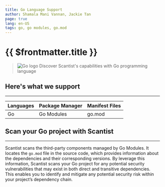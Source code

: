 ```yaml
---
title: Go Language Support
author: Shamala Mani Vannan, Jackie Tan
page: true
lang: en-US
tags: go, go modules, go.mod
---
```

<ClientOnly>

# {{ $frontmatter.title }}

>![Go logo](/images/Language-and-File-Support/Go.png) Discover Scantist's capabilities with Go programming language 

## Here's what we support 

<hr class="thick" />

|Languages |Package Manager|Manifest Files|
|----------|---------------|--------------|
|Go        |Go Modules     |go.mod        |

## Scan your Go project with Scantist 

<hr class="thick" />

Scantist scans the third-party components managed by Go Modules. It locates the `go.mod` file in the source code, which provides information about the dependencies and their corresponding versions. By leverage this information, Scantist scans your Go project for any potential security vulnerabilities that may exist in both direct and transitive dependencies. This enables you to identify and mitigate any potential security risk within your project’s dependency chain.  

<!--@include: ../../parts/maximize-results.md-->

</ClientOnly>